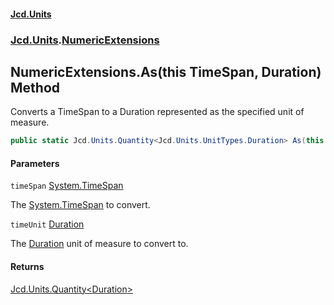 #### [Jcd.Units](index.md 'index')
### [Jcd.Units](Jcd.Units.md 'Jcd.Units').[NumericExtensions](Jcd.Units.NumericExtensions.md 'Jcd.Units.NumericExtensions')

## NumericExtensions.As(this TimeSpan, Duration) Method

Converts a TimeSpan to a Duration represented as the specified unit of measure.

```csharp
public static Jcd.Units.Quantity<Jcd.Units.UnitTypes.Duration> As(this TimeSpan timeSpan, Jcd.Units.UnitTypes.Duration timeUnit);
```
#### Parameters

<a name='Jcd.Units.NumericExtensions.As(thisTimeSpan,Jcd.Units.UnitTypes.Duration).timeSpan'></a>

`timeSpan` [System.TimeSpan](https://docs.microsoft.com/en-us/dotnet/api/System.TimeSpan 'System.TimeSpan')

The [System.TimeSpan](https://docs.microsoft.com/en-us/dotnet/api/System.TimeSpan 'System.TimeSpan') to convert.

<a name='Jcd.Units.NumericExtensions.As(thisTimeSpan,Jcd.Units.UnitTypes.Duration).timeUnit'></a>

`timeUnit` [Duration](Jcd.Units.UnitTypes.Duration.md 'Jcd.Units.UnitTypes.Duration')

The [Duration](Jcd.Units.UnitTypes.Duration.md 'Jcd.Units.UnitTypes.Duration') unit of measure to convert to.

#### Returns
[Jcd.Units.Quantity&lt;](Jcd.Units.Quantity_TUnit_.md 'Jcd.Units.Quantity<TUnit>')[Duration](Jcd.Units.UnitTypes.Duration.md 'Jcd.Units.UnitTypes.Duration')[&gt;](Jcd.Units.Quantity_TUnit_.md 'Jcd.Units.Quantity<TUnit>')
